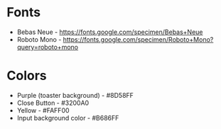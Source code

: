# Fonts

- Bebas Neue - https://fonts.google.com/specimen/Bebas+Neue
- Roboto Mono - https://fonts.google.com/specimen/Roboto+Mono?query=roboto+mono

# Colors

- Purple (toaster background) - #8D58FF
- Close Button - #3200A0
- Yellow - #FAFF00
- Input background color - #B686FF
